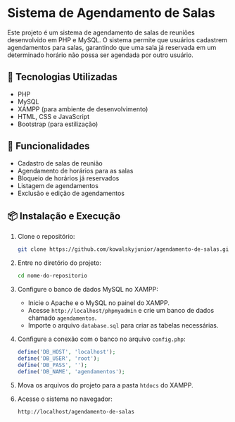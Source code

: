 # Sistema de Agendamento de Salas

Este projeto é um sistema de agendamento de salas de reuniões desenvolvido em PHP e MySQL. O sistema permite que usuários cadastrem agendamentos para salas, garantindo que uma sala já reservada em um determinado horário não possa ser agendada por outro usuário.

## 🚀 Tecnologias Utilizadas

- PHP
- MySQL
- XAMPP (para ambiente de desenvolvimento)
- HTML, CSS e JavaScript
- Bootstrap (para estilização)

## 📌 Funcionalidades

- Cadastro de salas de reunião
- Agendamento de horários para as salas
- Bloqueio de horários já reservados
- Listagem de agendamentos
- Exclusão e edição de agendamentos

## 📦 Instalação e Execução

1. Clone o repositório:
   ```sh
   git clone https://github.com/kowalskyjunior/agendamento-de-salas.git
   ```
2. Entre no diretório do projeto:
   ```sh
   cd nome-do-repositorio
   ```
3. Configure o banco de dados MySQL no XAMPP:
   - Inicie o Apache e o MySQL no painel do XAMPP.
   - Acesse `http://localhost/phpmyadmin` e crie um banco de dados chamado `agendamentos`.
   - Importe o arquivo `database.sql` para criar as tabelas necessárias.
   
4. Configure a conexão com o banco no arquivo `config.php`:
   ```php
   define('DB_HOST', 'localhost');
   define('DB_USER', 'root');
   define('DB_PASS', '');
   define('DB_NAME', 'agendamentos');
   ```
5. Mova os arquivos do projeto para a pasta `htdocs` do XAMPP.
6. Acesse o sistema no navegador:
   ```
   http://localhost/agendamento-de-salas
   ```

